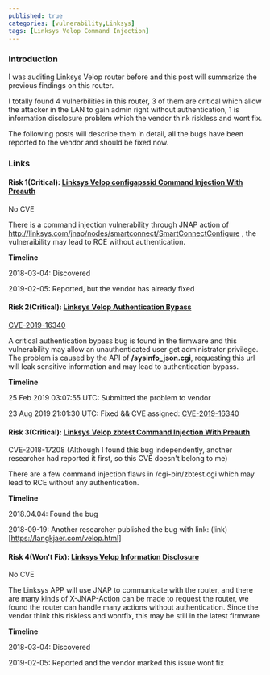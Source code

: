```yaml
---
published: true
categories: [vulnerability,Linksys]
tags: [Linksys Velop Command Injection]
---
```


### Introduction
I was auditing Linksys Velop router before and this post will summarize the previous findings on this router. 

I totally found 4 vulnerbilities in this router, 3 of them are critical which allow the attacker in the LAN to gain admin right without authentication, 1 is information disclosure problem which the vendor think riskless and wont fix.

The following posts will describe them in detail, all the bugs have been reported to the vendor and should be fixed now.

### Links
#### Risk 1(Critical): [Linksys Velop configapssid Command Injection With Preauth](https://puzzor.github.io/Linksys-Velop-configApSsid-command-injection-with-preauth)

No CVE

There is a command injection vulnerability through JNAP action of http://linksys.com/jnap/nodes/smartconnect/SmartConnectConfigure , the vulneraibility may lead to RCE without authentication.

**Timeline**

2018-03-04: Discovered

2019-02-05: Reported, but the vendor has already fixed

#### Risk 2(Critical): [Linksys Velop Authentication Bypass](https://puzzor.github.io/Linksys-Velop-Authentication-bypass)

[CVE-2019-16340](https://cve.mitre.org/cgi-bin/cvename.cgi?name=CVE-2019-16340)

A critical authentication bypass bug is found in the firmware and this vulnerability may allow an unauthenticated user get administrator privilege. The problem is caused by the API of **/sysinfo_json.cgi**, requesting this url will leak sensitive information and may lead to authentication bypass.

**Timeline**

25 Feb 2019 03:07:55 UTC: Submitted the problem to vendor

23 Aug 2019 21:01:30 UTC: Fixed && CVE assigned: [CVE-2019-16340](https://cve.mitre.org/cgi-bin/cvename.cgi?name=CVE-2019-16340)

#### Risk 3(Critical): [Linksys Velop zbtest Command Injection With Preauth](https://puzzor.github.io/Linksys-Velop-zbtest-command-injection)

CVE-2018-17208 (Although I found this bug independently, another researcher had reported it first, so this CVE doesn't belong to me)

There are a few command injection flaws in /cgi-bin/zbtest.cgi which may lead to RCE without any authentication.

**Timeline**

2018.04.04: Found the bug

2018-09-19: Another researcher published the bug with link: (link)[https://langkjaer.com/velop.html]

#### Risk 4(Won't Fix): [Linksys Velop Information Disclosure](https://puzzor.github.io/Linksys-Velop-Information-Leak)

No CVE

The Linksys APP will use JNAP to communicate with the router, and  there are many kinds of X-JNAP-Action can be made to request the router, we found the router can handle many actions without authentication. Since the vendor think this riskless and wontfix, this may be still in the latest firmware

**Timeline**

2018-03-04: Discovered

2019-02-05: Reported and the vendor marked this issue wont fix